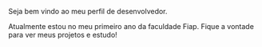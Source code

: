 Seja bem vindo ao meu perfil de desenvolvedor.

Atualmente estou no meu primeiro ano da faculdade Fiap.
Fique a vontade para ver meus projetos e estudo! 
<!--
**Thiaki/Thiaki** is a ✨ _special_ ✨ repository because its `README.md` (this file) appears on your GitHub profile.

Here are some ideas to get you started:

- 🔭 I’m currently working on ...
- 🌱 I’m currently learning ...
- 👯 I’m looking to collaborate on ...
- 🤔 I’m looking for help with ...
- 💬 Ask me about ...
- 📫 How to reach me: ...
- 😄 Pronouns: ...
- ⚡ Fun fact: ...
-->
